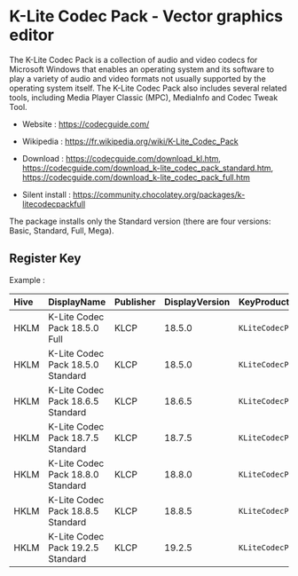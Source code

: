 # K-Lite Codec Pack - Vector graphics editor

The K-Lite Codec Pack is a collection of audio and video codecs for Microsoft Windows that enables an operating system and its software to play a variety of audio and video formats not usually supported by the operating system itself.
The K-Lite Codec Pack also includes several related tools, including Media Player Classic (MPC), MediaInfo and Codec Tweak Tool.

* Website : https://codecguide.com/
* Wikipedia : https://fr.wikipedia.org/wiki/K-Lite_Codec_Pack

* Download : https://codecguide.com/download_kl.htm, https://codecguide.com/download_k-lite_codec_pack_standard.htm, https://codecguide.com/download_k-lite_codec_pack_full.htm
* Silent install : https://community.chocolatey.org/packages/k-litecodecpackfull

The package installs only the Standard version (there are four versions: Basic, Standard, Full, Mega).


## Register Key

Example :

 | Hive | DisplayName | Publisher | DisplayVersion | KeyProduct | UninstallExe |
 |:---- |:----------- |:--------- |:-------------- |:---------- |:------------ |
 | HKLM | K-Lite Codec Pack 18.5.0 Full | KLCP | 18.5.0 | `KLiteCodecPack_is1` | `"C:\Program Files (x86)\K-Lite Codec Pack\unins000.exe"` |
 | HKLM | K-Lite Codec Pack 18.5.0 Standard | KLCP | 18.5.0 | `KLiteCodecPack_is1` | `"C:\Program Files (x86)\K-Lite Codec Pack\unins000.exe"` |
 | HKLM | K-Lite Codec Pack 18.6.5 Standard | KLCP | 18.6.5 | `KLiteCodecPack_is1` | `"C:\Program Files (x86)\K-Lite Codec Pack\unins000.exe"` |
 | HKLM | K-Lite Codec Pack 18.7.5 Standard | KLCP | 18.7.5 | `KLiteCodecPack_is1` | `"C:\Program Files (x86)\K-Lite Codec Pack\unins000.exe"` |
 | HKLM | K-Lite Codec Pack 18.8.0 Standard | KLCP | 18.8.0 | `KLiteCodecPack_is1` | `"C:\Program Files (x86)\K-Lite Codec Pack\unins000.exe"` |
 | HKLM | K-Lite Codec Pack 18.8.5 Standard | KLCP | 18.8.5 | `KLiteCodecPack_is1` | `"C:\Program Files (x86)\K-Lite Codec Pack\unins000.exe"` |
 | HKLM | K-Lite Codec Pack 19.2.5 Standard | KLCP | 19.2.5 | `KLiteCodecPack_is1` | `"C:\Program Files (x86)\K-Lite Codec Pack\unins000.exe"` |
